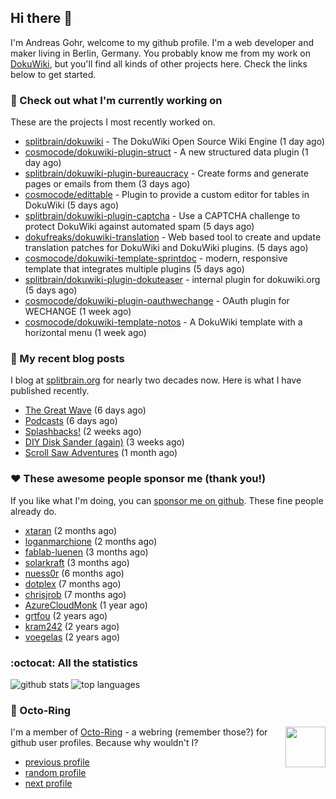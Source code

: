 ## Hi there :wave:

I'm Andreas Gohr, welcome to my github profile. I'm a web developer and maker living in Berlin, Germany. You probably know me from my work on [DokuWiki](https://github.com/splitbrain/dokuwiki), but you'll find all kinds of other projects here. Check the links below to get started.

### :hammer: Check out what I'm currently working on

These are the projects I most recently worked on.


- [splitbrain/dokuwiki](https://github.com/splitbrain/dokuwiki) - The DokuWiki Open Source Wiki Engine (1 day ago)
- [cosmocode/dokuwiki-plugin-struct](https://github.com/cosmocode/dokuwiki-plugin-struct) - A new structured data plugin (1 day ago)
- [splitbrain/dokuwiki-plugin-bureaucracy](https://github.com/splitbrain/dokuwiki-plugin-bureaucracy) - Create forms and generate pages or emails from them (3 days ago)
- [cosmocode/edittable](https://github.com/cosmocode/edittable) - Plugin to provide a custom editor for tables in DokuWiki (5 days ago)
- [splitbrain/dokuwiki-plugin-captcha](https://github.com/splitbrain/dokuwiki-plugin-captcha) - Use a CAPTCHA challenge to protect DokuWiki against automated spam (5 days ago)
- [dokufreaks/dokuwiki-translation](https://github.com/dokufreaks/dokuwiki-translation) - Web based tool to create and update translation patches for DokuWiki and DokuWiki plugins. (5 days ago)
- [cosmocode/dokuwiki-template-sprintdoc](https://github.com/cosmocode/dokuwiki-template-sprintdoc) - modern, responsive template that integrates multiple plugins (5 days ago)
- [splitbrain/dokuwiki-plugin-dokuteaser](https://github.com/splitbrain/dokuwiki-plugin-dokuteaser) - internal plugin for dokuwiki.org (5 days ago)
- [cosmocode/dokuwiki-plugin-oauthwechange](https://github.com/cosmocode/dokuwiki-plugin-oauthwechange) - OAuth plugin for WECHANGE (1 week ago)
- [cosmocode/dokuwiki-template-notos](https://github.com/cosmocode/dokuwiki-template-notos) - A DokuWiki template with a horizontal menu (1 week ago)

### :scroll: My recent blog posts

I blog at [splitbrain.org](https://www.splitbrain.org) for nearly two decades now. Here is what I have published recently.


- [The Great Wave](https://www.splitbrain.org/blog/2022-01/21b-the_great_wave) (6 days ago)
- [Podcasts](https://www.splitbrain.org/blog/2022-01/21-podcasts) (6 days ago)
- [Splashbacks!](https://www.splitbrain.org/blog/2022-01/09-splashbacks) (2 weeks ago)
- [DIY Disk Sander (again)](https://www.splitbrain.org/blog/2022-01/01-diy_disk_sander_again) (3 weeks ago)
- [Scroll Saw Adventures](https://www.splitbrain.org/blog/2021-12/02-scrollsaw_adventures) (1 month ago)

### :hearts:️ These awesome people sponsor me (thank you!)

If you like what I'm doing, you can [sponsor me on github](https://github.com/sponsors/splitbrain). These fine people already do.


- [xtaran](https://github.com/xtaran) (2 months ago)
- [loganmarchione](https://github.com/loganmarchione) (2 months ago)
- [fablab-luenen](https://github.com/fablab-luenen) (3 months ago)
- [solarkraft](https://github.com/solarkraft) (3 months ago)
- [nuess0r](https://github.com/nuess0r) (6 months ago)
- [dotplex](https://github.com/dotplex) (7 months ago)
- [chrisjrob](https://github.com/chrisjrob) (7 months ago)
- [AzureCloudMonk](https://github.com/AzureCloudMonk) (1 year ago)
- [grtfou](https://github.com/grtfou) (2 years ago)
- [kram242](https://github.com/kram242) (2 years ago)
- [voegelas](https://github.com/voegelas) (2 years ago)

### :octocat: All the statistics

 ![github stats](https://github-readme-stats.vercel.app/api?username=splitbrain&show_icons=true&hide_title=true)
![top languages](https://github-readme-stats.vercel.app/api/top-langs/?username=splitbrain&layout=compact)


### :octopus: Octo-Ring

<img width="64" height="65" src="https://octo-ring.com/static/img/octo.png" align="right" alt="">

I'm a member of [Octo-Ring](https://octo-ring.com/) - a webring (remember those?) for github user profiles. Because why wouldn't I? 

* [previous profile](https://octo-ring.com/p/splitbrain/prev)
* [random profile](https://octo-ring.com/p/splitbrain/random)
* [next profile](https://octo-ring.com/p/splitbrain/next)

